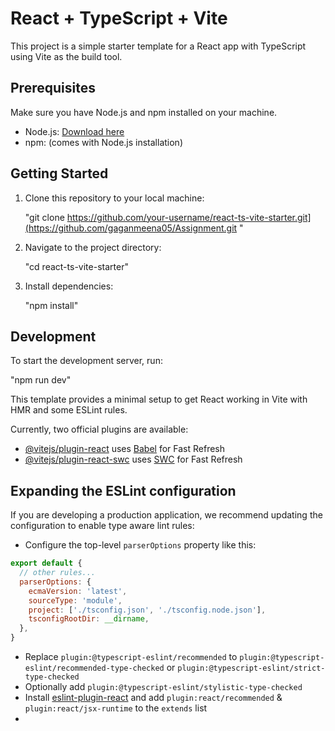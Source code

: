 # React + TypeScript + Vite

This project is a simple starter template for a React app with TypeScript using Vite as the build tool.

## Prerequisites

Make sure you have Node.js and npm installed on your machine.

- Node.js: [Download here](https://nodejs.org/)
- npm: (comes with Node.js installation)

## Getting Started

1. Clone this repository to your local machine:

   "git clone https://github.com/your-username/react-ts-vite-starter.git](https://github.com/gaganmeena05/Assignment.git "


2. Navigate to the project directory:

   "cd react-ts-vite-starter"

3. Install dependencies:

   "npm install"

## Development
To start the development server, run:

  "npm run dev"


This template provides a minimal setup to get React working in Vite with HMR and some ESLint rules.

Currently, two official plugins are available:

- [@vitejs/plugin-react](https://github.com/vitejs/vite-plugin-react/blob/main/packages/plugin-react/README.md) uses [Babel](https://babeljs.io/) for Fast Refresh
- [@vitejs/plugin-react-swc](https://github.com/vitejs/vite-plugin-react-swc) uses [SWC](https://swc.rs/) for Fast Refresh

## Expanding the ESLint configuration

If you are developing a production application, we recommend updating the configuration to enable type aware lint rules:

- Configure the top-level `parserOptions` property like this:

```js
export default {
  // other rules...
  parserOptions: {
    ecmaVersion: 'latest',
    sourceType: 'module',
    project: ['./tsconfig.json', './tsconfig.node.json'],
    tsconfigRootDir: __dirname,
  },
}
```

- Replace `plugin:@typescript-eslint/recommended` to `plugin:@typescript-eslint/recommended-type-checked` or `plugin:@typescript-eslint/strict-type-checked`
- Optionally add `plugin:@typescript-eslint/stylistic-type-checked`
- Install [eslint-plugin-react](https://github.com/jsx-eslint/eslint-plugin-react) and add `plugin:react/recommended` & `plugin:react/jsx-runtime` to the `extends` list
- 
